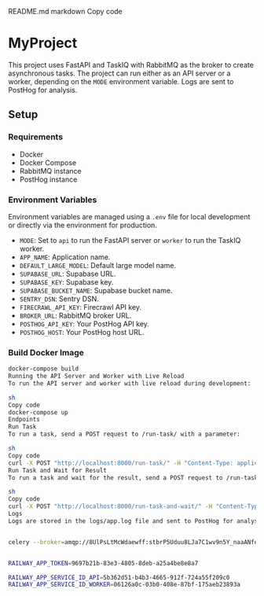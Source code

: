 README.md
markdown
Copy code
# MyProject

This project uses FastAPI and TaskIQ with RabbitMQ as the broker to create asynchronous tasks. The project can run either as an API server or a worker, depending on the `MODE` environment variable. Logs are sent to PostHog for analysis.

## Setup

### Requirements

- Docker
- Docker Compose
- RabbitMQ instance
- PostHog instance

### Environment Variables

Environment variables are managed using a `.env` file for local development or directly via the environment for production.

- `MODE`: Set to `api` to run the FastAPI server or `worker` to run the TaskIQ worker.
- `APP_NAME`: Application name.
- `DEFAULT_LARGE_MODEL`: Default large model name.
- `SUPABASE_URL`: Supabase URL.
- `SUPABASE_KEY`: Supabase key.
- `SUPABASE_BUCKET_NAME`: Supabase bucket name.
- `SENTRY_DSN`: Sentry DSN.
- `FIRECRAWL_API_KEY`: Firecrawl API key.
- `BROKER_URL`: RabbitMQ broker URL.
- `POSTHOG_API_KEY`: Your PostHog API key.
- `POSTHOG_HOST`: Your PostHog host URL.

### Build Docker Image

```sh
docker-compose build
Running the API Server and Worker with Live Reload
To run the API server and worker with live reload during development:

sh
Copy code
docker-compose up
Endpoints
Run Task
To run a task, send a POST request to /run-task/ with a parameter:

sh
Copy code
curl -X POST "http://localhost:8000/run-task/" -H "Content-Type: application/json" -d '{"param": "example"}'
Run Task and Wait for Result
To run a task and wait for the result, send a POST request to /run-task-and-wait/ with a parameter:

sh
Copy code
curl -X POST "http://localhost:8000/run-task-and-wait/" -H "Content-Type: application/json" -d '{"param": "example"}'
Logs
Logs are stored in the logs/app.log file and sent to PostHog for analysis.


celery --broker=amqp://8UlPsLtMcWdaewff:stbrP5Uduu8LJa7C1wv9n5Y_naaANfeu@viaduct.proxy.rlwy.net:22121 flower --port=5555


RAILWAY_APP_TOKEN=9697b21b-83e3-4805-8deb-a25a4be8e8a7

RAILWAY_APP_SERVICE_ID_API=5b362d51-b4b3-4665-912f-724a55f209c0
RAILWAY_APP_SERVICE_ID_WORKER=06126a0c-03b0-408e-87bf-175aeb23893a

